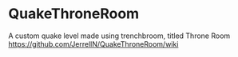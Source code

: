# QuakeThroneRoom
A custom quake level made using trenchbroom, titled Throne Room
https://github.com/JerrellN/QuakeThroneRoom/wiki
